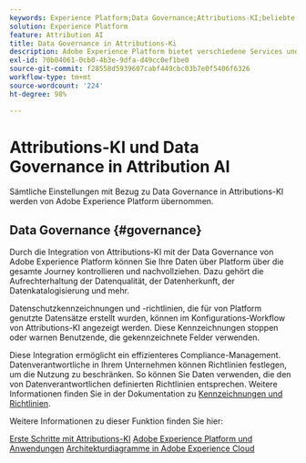 ```yaml
---
keywords: Experience Platform;Data Governance;Attributions-KI;beliebte Themen
solution: Experience Platform
feature: Attribution AI
title: Data Governance in Attributions-Ki
description: Adobe Experience Platform bietet verschiedene Services und Tools, mit denen Sie Ihre erfassten Erlebnisdaten gemäß Ihren Geschäftspraktiken, Ihren rechtlichen Verpflichtungen und Ihrem Entwicklungsprozess sicher steuern können.
exl-id: 70b04061-0cb0-4b3e-9dfa-d49cc0ef1be0
source-git-commit: f28558d5939607cabf449cbc03b7e0f5406f6326
workflow-type: tm+mt
source-wordcount: '224'
ht-degree: 98%

---
```


# Attributions-KI und Data Governance in Attribution AI

Sämtliche Einstellungen mit Bezug zu Data Governance in Attributions-KI werden von Adobe Experience Platform übernommen.

## Data Governance {#governance}

Durch die Integration von Attributions-KI mit der Data Governance von Adobe Experience Platform können Sie Ihre Daten über Platform über die gesamte Journey kontrollieren und nachvollziehen. Dazu gehört die Aufrechterhaltung der Datenqualität, der Datenherkunft, der Datenkatalogisierung und mehr.

Datenschutzkennzeichnungen und -richtlinien, die für von Platform genutzte Datensätze erstellt wurden, können im Konfigurations-Workflow von Attributions-KI angezeigt werden. Diese Kennzeichnungen stoppen oder warnen Benutzende, die gekennzeichnete Felder verwenden.

Diese Integration ermöglicht ein effizienteres Compliance-Management. Datenverantwortliche in Ihrem Unternehmen können Richtlinien festlegen, um die Nutzung zu beschränken. So können Sie Daten verwenden, die den von Datenverantwortlichen definierten Richtlinien entsprechen. Weitere Informationen finden Sie in der Dokumentation zu [Kennzeichnungen und Richtlinien](https://experienceleague.adobe.com/docs/analytics-platform/using/cja-dataviews/data-governance.html?lang=de).

Weitere Informationen zu dieser Funktion finden Sie hier:

[Erste Schritte mit Attributions-KI](../../attribution-ai/getting-started.md)
[Adobe Experience Platform und Anwendungen](https://experienceleague.adobe.com/docs/blueprints-learn/architecture/architecture-overview/platform-applications.html?lang=de)
[Architekturdiagramme in Adobe Experience Cloud](https://experienceleague.adobe.com/docs/blueprints-learn/architecture/architecture-overview/experience-cloud.html?lang=de)
